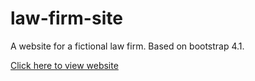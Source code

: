 # law-firm-site
A website for a fictional law firm. Based on bootstrap 4.1.

[Click here to view website](https://todd-demone.github.io/law-firm-site/)